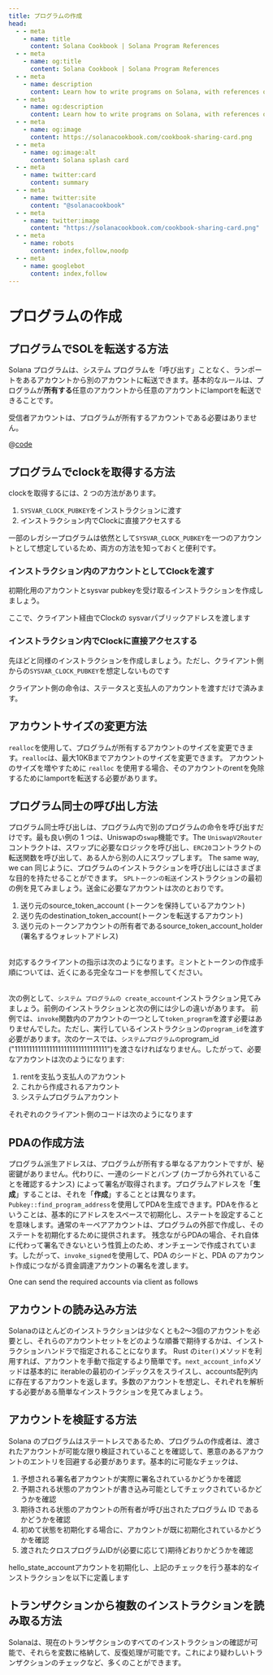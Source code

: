 ```yaml
---
title: プログラムの作成
head:
  - - meta
    - name: title
      content: Solana Cookbook | Solana Program References
  - - meta
    - name: og:title
      content: Solana Cookbook | Solana Program References
  - - meta
    - name: description
      content: Learn how to write programs on Solana, with references on cross program invocation, reading accounts, and more
  - - meta
    - name: og:description
      content: Learn how to write programs on Solana, with references on cross program invocation, reading accounts, and more
  - - meta
    - name: og:image
      content: https://solanacookbook.com/cookbook-sharing-card.png
  - - meta
    - name: og:image:alt
      content: Solana splash card
  - - meta
    - name: twitter:card
      content: summary
  - - meta
    - name: twitter:site
      content: "@solanacookbook"
  - - meta
    - name: twitter:image
      content: "https://solanacookbook.com/cookbook-sharing-card.png"
  - - meta
    - name: robots
      content: index,follow,noodp
  - - meta
    - name: googlebot
      content: index,follow
---
```


# プログラムの作成

## プログラムでSOLを転送する方法
Solana プログラムは、システム プログラムを「呼び出す」ことなく、ランポートをあるアカウントから別のアカウントに転送できます。基本的なルールは、プログラムが**所有する**任意のアカウントから任意のアカウントにlamportを転送できることです。

受信者アカウントは、プログラムが所有するアカウントである必要はありません。

<CodeGroup>
  <CodeGroupItem title="Program">

@[code](@/code/programs/transferring-lamports/transferring-lamports.rs)

  </CodeGroupItem>
</CodeGroup>

## プログラムでclockを取得する方法

clockを取得するには、2 つの方法があります。

1. `SYSVAR_CLOCK_PUBKEY`をインストラクションに渡す
2. インストラクション内でClockに直接アクセスする

一部のレガシープログラムは依然として`SYSVAR_CLOCK_PUBKEY`を一つのアカウントとして想定しているため、両方の方法を知っておくと便利です。

### インストラクション内のアカウントとしてClockを渡す
初期化用のアカウントとsysvar pubkeyを受け取るインストラクションを作成しましょう。

<SolanaCodeGroup>
  <SolanaCodeGroupItem title="Rust" active>

  <template v-slot:default>

@[code](@/code/programs/get-clock/method-one/program/src/lib.rs)

  </template>

  <template v-slot:preview>

@[code](@/code/programs/get-clock/method-one/program/src/lib.preview.rs)

  </template>

  </SolanaCodeGroupItem>
</SolanaCodeGroup>

ここで、クライアント経由でClockの sysvarパブリックアドレスを渡します

<SolanaCodeGroup>
  <SolanaCodeGroupItem title="TS" active>

  <template v-slot:default>

@[code](@/code/programs/get-clock/method-one/client/main.en.ts)

  </template>

  <template v-slot:preview>

@[code](@/code/programs/get-clock/method-one/client/main.preview.en.ts)

  </template>

  </SolanaCodeGroupItem>
</SolanaCodeGroup>

### インストラクション内でClockに直接アクセスする

先ほどと同様のインストラクションを作成しましょう。ただし、クライアント側からの`SYSVAR_CLOCK_PUBKEY`を想定しないものです

<SolanaCodeGroup>
  <SolanaCodeGroupItem title="Rust" active>

  <template v-slot:default>

@[code](@/code/programs/get-clock/method-two/program/src/lib.rs)

  </template>

  <template v-slot:preview>

@[code](@/code/programs/get-clock/method-two/program/src/lib.preview.rs)

  </template>

  </SolanaCodeGroupItem>
</SolanaCodeGroup>

クライアント側の命令は、ステータスと支払人のアカウントを渡すだけで済みます。

<SolanaCodeGroup>
  <SolanaCodeGroupItem title="TS" active>

  <template v-slot:default>

@[code](@/code/programs/get-clock/method-two/client/main.en.ts)

  </template>

  <template v-slot:preview>

@[code](@/code/programs/get-clock/method-two/client/main.preview.en.ts)

  </template>

  </SolanaCodeGroupItem>
</SolanaCodeGroup>

## アカウントサイズの変更方法

`realloc`を使用して、プログラムが所有するアカウントのサイズを変更できます。`realloc`は、最大10KBまでアカウントのサイズを変更できます。
アカウントのサイズを増やすために `realloc` を使用する場合、そのアカウントのrentを免除するためにlamportを転送する必要があります。

<SolanaCodeGroup>
  <SolanaCodeGroupItem title="Rust" active>

  <template v-slot:default>

@[code](@/code/programs/realloc/realloc.en.rs)

  </template>

  <template v-slot:preview>

@[code](@/code/programs/realloc/realloc.preview.en.rs)

  </template>

  </SolanaCodeGroupItem>
</SolanaCodeGroup>

## プログラム同士の呼び出し方法

プログラム同士呼び出しは、プログラム内で別のプログラムの命令を呼び出すだけです。最も良い例の 1 つは、Uniswapの`swap`機能です。The 
`UniswapV2Router`コントラクトは、スワップに必要なロジックを呼び出し、`ERC20`コントラクトの転送関数を呼び出して、ある人から別の人にスワップします。 The same way, we can 
同じように、プログラムのインストラクションを呼び出しにはさまざまな目的を持たせることができます。
`SPLトークンの転送`インストラクションの最初の例を見てみましょう。送金に必要なアカウントは次のとおりです。

1. 送り元のsource_token_account (トークンを保持しているアカウント)
2. 送り先のdestination_token_account(トークンを転送するアカウント)
3. 送り元のトークンアカウントの所有者であるsource_token_account_holder (署名するウォレットアドレス)

<SolanaCodeGroup>
  <SolanaCodeGroupItem title="Rust" active>

  <template v-slot:default>

@[code](@/code/programs/cpi-transfer/program/src/lib.rs)

  </template>

  <template v-slot:preview>

@[code](@/code/programs/cpi-transfer/program/src/lib.preview.rs)

  </template>

  </SolanaCodeGroupItem>
</SolanaCodeGroup>
<br />
対応するクライアントの指示は次のようになります。ミントとトークンの作成手順については、近くにある完全なコードを参照してください。
<br />
<br />
<SolanaCodeGroup>
  <SolanaCodeGroupItem title="TS" active>

  <template v-slot:default>

@[code](@/code/programs/cpi-transfer/client/main.en.ts)

  </template>

  <template v-slot:preview>

@[code](@/code/programs/cpi-transfer/client/main.preview.en.ts)

  </template>

  </SolanaCodeGroupItem>
</SolanaCodeGroup>

次の例として、`システム プログラムの create_account`インストラクション見てみましょう。前例のインストラクションと次の例には少しの違いがあります。 前例では、`invoke`関数内のアカウントの一つとして`token_program`を渡す必要はありませんでした。ただし、実行しているインストラクションの`program_id`を渡す必要があります。次のケースでは、`システムプログラムの`program_id ("11111111111111111111111111111111")を渡さなければなりません。したがって、必要なアカウントは次のようになります:

1. rentを支払う支払人のアカウント
2. これから作成されるアカウント
3. システムプログラムアカウント

<SolanaCodeGroup>
  <SolanaCodeGroupItem title="Rust" active>

  <template v-slot:default>

@[code](@/code/programs/cpi-transfer/program-system/src/lib.rs)

  </template>

  <template v-slot:preview>

@[code](@/code/programs/cpi-transfer/program-system/src/lib.preview.rs)

  </template>

  </SolanaCodeGroupItem>
</SolanaCodeGroup>

それぞれのクライアント側のコードは次のようになります

<SolanaCodeGroup>
  <SolanaCodeGroupItem title="TS" active>

  <template v-slot:default>

@[code](@/code/programs/cpi-transfer/client-system/main.en.ts)

  </template>

  <template v-slot:preview>

@[code](@/code/programs/cpi-transfer/client-system/main.preview.en.ts)

  </template>

  </SolanaCodeGroupItem>
</SolanaCodeGroup>

## PDAの作成方法

プログラム派生アドレスは、プログラムが所有する単なるアカウントですが、秘密鍵がありません。代わりに、一連のシードとバンプ (カーブから外れていることを確認するナンス) によって署名が取得されます。プログラムアドレスを「**生成**」することは、それを「**作成**」することとは異なります。`Pubkey::find_program_address`を使用してPDAを生成できます。PDAを作るということは、基本的にアドレスをスペースで初期化し、ステートを設定することを意味します。通常のキーペアアカウントは、プログラムの外部で作成し、そのステートを初期化するために提供されます。 残念ながらPDAの場合、それ自体に代わって署名できないという性質上のため、オンチェーンで作成されています。したがって、`invoke_signed`を使用して、PDA のシードと、PDA のアカウント作成につながる資金調達アカウントの署名を渡します。

<SolanaCodeGroup>
  <SolanaCodeGroupItem title="Rust" active>

  <template v-slot:default>

@[code](@/code/programs/create-pda/program/src/lib.rs)

  </template>

  <template v-slot:preview>

@[code](@/code/programs/create-pda/program/src/lib.preview.rs)

  </template>

  </SolanaCodeGroupItem>
</SolanaCodeGroup>

One can send the required accounts via client as follows

<SolanaCodeGroup>
  <SolanaCodeGroupItem title="TS" active>

  <template v-slot:default>

@[code](@/code/programs/create-pda/client/main.en.ts)

  </template>

  <template v-slot:preview>

@[code](@/code/programs/create-pda/client/main.preview.en.ts)

  </template>

  </SolanaCodeGroupItem>
</SolanaCodeGroup>

## アカウントの読み込み方法

Solanaのほとんどのインストラクションは少なくとも2〜3個のアカウントを必要とし、それらのアカウントセットをどのような順番で期待するかは、インストラクションハンドラで指定されることになります。 Rust の`iter()`メソッドを利用すれば、アカウントを手動で指定するより簡単です。`next_account_info`メソッドは基本的に iterableの最初のインデックスをスライスし、accounts配列内に存在するアカウントを返します。多数のアカウントを想定し、それぞれを解析する必要がある簡単なインストラクションを見てみましょう。

<SolanaCodeGroup>
  <SolanaCodeGroupItem title="Rust" active>

  <template v-slot:default>

@[code](@/code/programs/read-account/program/src/lib.rs)

  </template>

  <template v-slot:preview>

@[code](@/code/programs/read-account/program/src/lib.preview.rs)

  </template>

  </SolanaCodeGroupItem>
</SolanaCodeGroup>

## アカウントを検証する方法

Solana のプログラムはステートレスであるため、プログラムの作成者は、渡されたアカウントが可能な限り検証されていることを確認して、悪意のあるアカウントのエントリを回避する必要があります。基本的に可能なチェックは、

1. 予想される署名者アカウントが実際に署名されているかどうかを確認
2. 予期される状態のアカウントが書き込み可能としてチェックされているかどうかを確認
3. 期待される状態のアカウントの所有者が呼び出されたプログラム ID であるかどうかを確認
4. 初めて状態を初期化する場合に、アカウントが既に初期化されているかどうかを確認
5. 渡されたクロスプログラムIDが(必要に応じて)期待どおりかどうかを確認

hello_state_accountアカウントを初期化し、上記のチェックを行う基本的なインストラクションを以下に定義します

<SolanaCodeGroup>
  <SolanaCodeGroupItem title="Rust" active>

  <template v-slot:default>

@[code](@/code/programs/verify-account/program/src/lib.rs)

  </template>

  <template v-slot:preview>

@[code](@/code/programs/verify-account/program/src/lib.preview.rs)

  </template>

  </SolanaCodeGroupItem>
</SolanaCodeGroup>

## トランザクションから複数のインストラクションを読み取る方法

Solanaは、現在のトランザクションのすべてのインストラクションの確認が可能で、それらを変数に格納して、反復処理が可能です。これにより疑わしいトランザクションのチェックなど、多くのことができます。

<SolanaCodeGroup>
  <SolanaCodeGroupItem title="Rust" active>

  <template v-slot:default>

@[code](@/code/programs/read-multiple-instructions/program/lib.rs)

  </template>

  <template v-slot:preview>
  
@[code](@/code/programs/read-multiple-instructions/program/lib.preview.rs)

  </template>

  </SolanaCodeGroupItem>
</SolanaCodeGroup>
